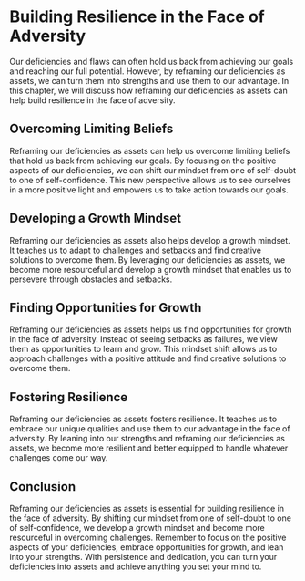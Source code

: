 Building Resilience in the Face of Adversity
==============================================================================================

Our deficiencies and flaws can often hold us back from achieving our goals and reaching our full potential. However, by reframing our deficiencies as assets, we can turn them into strengths and use them to our advantage. In this chapter, we will discuss how reframing our deficiencies as assets can help build resilience in the face of adversity.

Overcoming Limiting Beliefs
---------------------------

Reframing our deficiencies as assets can help us overcome limiting beliefs that hold us back from achieving our goals. By focusing on the positive aspects of our deficiencies, we can shift our mindset from one of self-doubt to one of self-confidence. This new perspective allows us to see ourselves in a more positive light and empowers us to take action towards our goals.

Developing a Growth Mindset
---------------------------

Reframing our deficiencies as assets also helps develop a growth mindset. It teaches us to adapt to challenges and setbacks and find creative solutions to overcome them. By leveraging our deficiencies as assets, we become more resourceful and develop a growth mindset that enables us to persevere through obstacles and setbacks.

Finding Opportunities for Growth
--------------------------------

Reframing our deficiencies as assets helps us find opportunities for growth in the face of adversity. Instead of seeing setbacks as failures, we view them as opportunities to learn and grow. This mindset shift allows us to approach challenges with a positive attitude and find creative solutions to overcome them.

Fostering Resilience
--------------------

Reframing our deficiencies as assets fosters resilience. It teaches us to embrace our unique qualities and use them to our advantage in the face of adversity. By leaning into our strengths and reframing our deficiencies as assets, we become more resilient and better equipped to handle whatever challenges come our way.

Conclusion
----------

Reframing our deficiencies as assets is essential for building resilience in the face of adversity. By shifting our mindset from one of self-doubt to one of self-confidence, we develop a growth mindset and become more resourceful in overcoming challenges. Remember to focus on the positive aspects of your deficiencies, embrace opportunities for growth, and lean into your strengths. With persistence and dedication, you can turn your deficiencies into assets and achieve anything you set your mind to.
